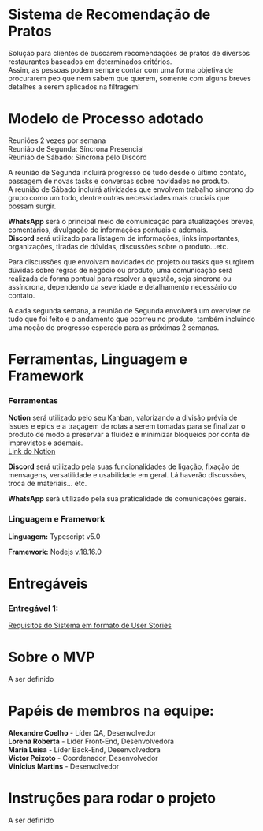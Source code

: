# Sistema de Recomendação de Pratos
Solução para clientes de buscarem recomendações de pratos de diversos restaurantes baseados em determinados critérios.  
Assim, as pessoas podem sempre contar com uma forma objetiva de procurarem peo que nem sabem que querem, somente com alguns breves detalhes a serem aplicados na filtragem!


# Modelo de Processo adotado
Reuniões 2 vezes por semana  
Reunião de Segunda: Síncrona Presencial  
Reunião de Sábado: Síncrona pelo Discord  

A reunião de Segunda incluirá progresso de tudo desde o último contato,  passagem de novas tasks e conversas sobre novidades no produto.  
A reunião de Sábado incluirá atividades que envolvem trabalho síncrono do grupo como um todo, dentre outras necessidades mais cruciais que possam surgir.  

**WhatsApp** será o principal meio de comunicação para atualizações breves, comentários, divulgação de informações pontuais e ademais.  
**Discord** será utilizado para listagem de informações, links importantes, organizações, tiradas de dúvidas, discussões sobre o produto...etc.  

Para discussões que envolvam novidades do projeto ou tasks que surgirem dúvidas sobre regras de negócio ou produto, uma comunicação será realizada de forma pontual para resolver a questão, seja síncrona ou assíncrona, dependendo da severidade e detalhamento necessário do contato.

A cada segunda semana, a reunião de Segunda envolverá um overview de tudo que foi feito e o andamento que ocorreu no produto, também incluindo uma noção do progresso esperado para as próximas 2 semanas.


# Ferramentas, Linguagem e Framework
### Ferramentas  

**Notion** será utilizado pelo seu Kanban, valorizando a divisão prévia de issues e epics e a traçagem de rotas a serem tomadas para se finalizar o produto de modo a preservar a fluidez e minimizar bloqueios por conta de imprevistos e ademais.  
[Link do Notion](https://malucosta.notion.site/Projeto-Final-Engenharia-de-Software-II-ee4603c3ca574a8da0f0dd79b8194814)  

**Discord** será utilizado pela suas funcionalidades de ligação, fixação de mensagens, versatilidade e usabilidade em geral. Lá haverão discussões, troca de materiais... etc.

**WhatsApp** será utilizado pela sua praticalidade de comunicações gerais.

### Linguagem e Framework

**Linguagem:** Typescript v5.0

**Framework:** Nodejs v.18.16.0

# Entregáveis
### Entregável 1:
[Requisitos do Sistema em formato de User Stories](https://malucosta.notion.site/bfbbc84d167f4c76adc4372b037c6d99?v=ad0999c0c4894c53926fb5595755e0c3)

# Sobre o MVP
A ser definido

# Papéis de membros na equipe:
**Alexandre Coelho** - Líder QA, Desenvolvedor  
**Lorena Roberta** - Líder Front-End, Desenvolvedora  
**Maria Luísa** - Líder Back-End, Desenvolvedora  
**Victor Peixoto** - Coordenador, Desenvolvedor  
**Vinícius Martins** - Desenvolvedor  


# Instruções para rodar o projeto
A ser definido
